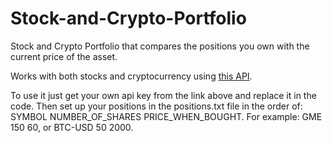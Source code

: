 # Stock-and-Crypto-Portfolio

Stock and Crypto Portfolio that compares the positions you own with the current price of the asset.

Works with both stocks and cryptocurrency using [this API](https://rapidapi.com/finance.yahoo.api/api/yahoo-finance-low-latency).

To use it just get your own api key from the link above and replace it in the code.
Then set up your positions in the positions.txt file in the order of: SYMBOL NUMBER_OF_SHARES PRICE_WHEN_BOUGHT.
For example: GME 150 60, or BTC-USD 50 2000.
